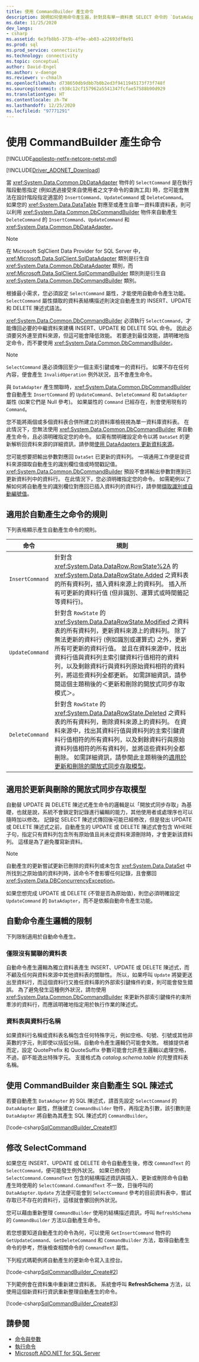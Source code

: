 ```yaml
---
title: 使用 CommandBuilder 產生命令
description: 說明如何使用命令產生器，針對具有單一資料表 SELECT 命令的 `DataAdapter` 自動產生 INSERT、UPDATE 與 DELETE 命令。
ms.date: 11/25/2020
dev_langs:
- csharp
ms.assetid: 6e3fb8b5-373b-4f9e-ab03-a22693df8e91
ms.prod: sql
ms.prod_service: connectivity
ms.technology: connectivity
ms.topic: conceptual
author: David-Engel
ms.author: v-daenge
ms.reviewer: v-chmalh
ms.openlocfilehash: d738650db9dbb7b0b2ed3f9411945173f73f748f
ms.sourcegitcommit: c938c12cf157962a5541347fcfae57588b90d929
ms.translationtype: HT
ms.contentlocale: zh-TW
ms.lasthandoff: 12/25/2020
ms.locfileid: "97771291"
---
```

# <a name="generating-commands-with-commandbuilders"></a>使用 CommandBuilder 產生命令

[!INCLUDE[appliesto-netfx-netcore-netst-md](../../includes/appliesto-netfx-netcore-netst-md.md)]

[!INCLUDE[Driver_ADONET_Download](../../includes/driver_adonet_download.md)]

當 <xref:System.Data.Common.DbDataAdapter> 物件的 `SelectCommand` 是在執行階段動態指定 (例如透過接受來自使用者之文字命令的查詢工具) 時，您可能會無法在設計階段指定適當的 `InsertCommand`、`UpdateCommand` 或 `DeleteCommand`。 如果您的 <xref:System.Data.DataTable> 對應至或產生自單一資料庫資料表，則可以利用 <xref:System.Data.Common.DbCommandBuilder> 物件來自動產生 `DeleteCommand` 的 `InsertCommand`、`UpdateCommand` 和 <xref:System.Data.Common.DbDataAdapter>。

> [!NOTE]
> 在 Microsoft SqlClient Data Provider for SQL Server 中，<xref:Microsoft.Data.SqlClient.SqlDataAdapter> 類別是衍生自 <xref:System.Data.Common.DbDataAdapter> 類別，而 <xref:Microsoft.Data.SqlClient.SqlCommandBuilder> 類別則是衍生自 <xref:System.Data.Common.DbCommandBuilder> 類別。

根據最小需求，您必須設定 `SelectCommand` 屬性，才能使用自動命令產生功能。 `SelectCommand` 屬性擷取的資料表結構描述則決定自動產生的 INSERT、UPDATE 和 DELETE 陳述式語法。

<xref:System.Data.Common.DbCommandBuilder> 必須執行 `SelectCommand`，才能傳回必要的中繼資料來建構 INSERT、UPDATE 和 DELETE SQL 命令。 因此必須要另外連至資料來源，但這可能會降低效能。 若要達到最佳效能，請明確地指定命令，而不要使用 <xref:System.Data.Common.DbCommandBuilder>。

> [!NOTE]
> `SelectCommand` 還必須傳回至少一個主索引鍵或唯一的資料行。 如果不存在任何內容，便會產生 `InvalidOperation` 例外狀況，且不會產生命令。

與 `DataAdapter` 產生關聯時，<xref:System.Data.Common.DbCommandBuilder> 會自動產生 `InsertCommand` 的 `UpdateCommand`、`DeleteCommand` 和 `DataAdapter` 屬性 (如果它們是 Null 參考)。 如果屬性的 `Command` 已經存在，則會使用現有的 `Command`。

您不能將兩個或多個資料表合併所建立的資料庫檢視視為單一資料庫資料表。 在此情況下，您無法使用 <xref:System.Data.Common.DbCommandBuilder> 來自動產生命令，且必須明確指定您的命令。 如需有關明確設定命令以將 `DataSet` 的更新解析回資料來源的詳細資訊，請參閱[使用 DataAdapters 更新資料來源](update-data-sources-with-dataadapters.md)。

您可能想要把輸出參數對應回 `DataSet` 已更新的資料列。 一項通用工作便是從資料來源擷取自動產生的識別欄位值或時間戳記值。 <xref:System.Data.Common.DbCommandBuilder> 預設不會將輸出參數對應到已更新資料列中的資料行。 在此情況下，您必須明確指定您的命令。 如需範例以了解如何將自動產生的識別欄位對應回已插入資料列的資料行，請參閱[擷取識別或自動編號值](retrieve-identity-or-autonumber-values.md)。

## <a name="rules-for-automatically-generated-commands"></a>適用於自動產生之命令的規則

下列表格顯示產生自動產生命令的規則。

|命令|規則|  
|-------------|----------|  
|`InsertCommand`|針對含 <xref:System.Data.DataRow.RowState%2A> 的 <xref:System.Data.DataRowState.Added> 之資料表的所有資料列，插入資料來源上的資料列。 插入所有可更新的資料行值 (但非識別、運算式或時間籤記等資料行)。|  
|`UpdateCommand`|針對含 `RowState` 的 <xref:System.Data.DataRowState.Modified> 之資料表的所有資料列，更新資料來源上的資料列。 除了無法更新的資料行 (例如識別或運算式) 之外，更新所有可更新的資料行值。 並且在資料來源中，找出資料行值與資料列主索引鍵資料行值相符的資料列，以及剩餘資料行與資料列原始資料相符的資料列，將這些資料列全都更新。 如需詳細資訊，請參閱這個主題稍後的＜更新和刪除的開放式同步存取模式＞。|  
|`DeleteCommand`|針對含 `RowState` 的 <xref:System.Data.DataRowState.Deleted> 之資料表的所有資料列，刪除資料來源上的資料列。 在資料來源中，找出其資料行值與資料列的主索引鍵資料行值相符的所有資料列，以及剩餘資料行與原始資料列值相符的所有資料列，並將這些資料列全都刪除。 如需詳細資訊，請參閱此主題稍後的[適用於更新和刪除的開放式同步存取模型](#optimistic-concurrency-model-for-updates-and-deletes)。|

## <a name="optimistic-concurrency-model-for-updates-and-deletes"></a>適用於更新與刪除的開放式同步存取模型

自動替 UPDATE 與 DELETE 陳述式產生命令的邏輯是以「開放式同步存取」為基礎，也就是說，系統不會鎖定對記錄進行編輯的能力，其他使用者或處理序也可以隨時加以修改。 記錄從 SELECT 陳述式傳回後可能已經修改，但是發出 UPDATE 或 DELETE 陳述式之前，自動產生的 UPDATE 或 DELETE 陳述式會包含 WHERE 子句，指定只有資料列包含所有原始值且尚未從資料來源刪除時，才會更新該資料列。 這樣是為了避免覆寫新資料。
 
> [!NOTE]
> 自動產生的更新嘗試更新已刪除的資料列或未包含 <xref:System.Data.DataSet> 中所找到之原始值的資料列時，該命令不會影響任何記錄，且會擲回 <xref:System.Data.DBConcurrencyException>。

如果您想完成 UPDATE 或 DELETE (不管是否為原始值)，則您必須明確設定 `UpdateCommand` 的 `DataAdapter`，而不是依賴自動命令產生功能。

## <a name="limitations-of-automatic-command-generation-logic"></a>自動命令產生邏輯的限制

下列限制適用於自動命令產生。

### <a name="unrelated-tables-only"></a>僅限沒有關聯的資料表

自動命令產生邏輯為獨立資料表產生 INSERT、UPDATE 或 DELETE 陳述式，而不顧及任何與資料來源中其他資料表的關聯性。 所以，如果呼叫 `Update` 將變更送出至資料行，而這個資料行又擔任資料庫的外部索引鍵條件約束，則可能會發生錯誤。 為了避免發生這種例外狀況，請勿使用 <xref:System.Data.Common.DbCommandBuilder> 來更新外部索引鍵條件約束所牽涉的資料行，而應該明確地指定用於執行作業的陳述式。

### <a name="table-and-column-names"></a>資料表與資料行名稱

如果資料行名稱或資料表名稱包含任何特殊字元，例如空格、句號、引號或其他非英數的字元，則即使以括弧分隔，自動命令產生邏輯仍可能會失敗。 根據提供者而定，設定 QuotePrefix 和 QuoteSuffix 參數可能會允許產生邏輯以處理空格，不過，卻不能逸出特殊字元。 支援格式為 *catalog.schema.table* 的完整資料表名稱。

## <a name="use-the-commandbuilder-to-automatically-generate-an-sql-statement"></a>使用 CommandBuilder 來自動產生 SQL 陳述式

若要自動產生 `DataAdapter` 的 SQL 陳述式，請首先設定 `SelectCommand` 的 `DataAdapter` 屬性，然後建立 `CommandBuilder` 物件，再指定為引數，該引數則是 `DataAdapter` 將自動為其產生 SQL 陳述式的 `CommandBuilder`。

[!code-csharp[SqlCommandBuilder_Create#1](~/../sqlclient/doc/samples/SqlCommandBuilder_Create.cs#1)]

## <a name="modify-the-selectcommand"></a>修改 SelectCommand

如果您在 INSERT、UPDATE 或 DELETE 命令自動產生後，修改 `CommandText` 的 `SelectCommand`，便可能發生例外狀況。 如果已修改的 `SelectCommand.CommandText` 包含的結構描述資訊與插入、更新或刪除命令自動產生時使用的 `SelectCommand.CommandText` 不一致，日後呼叫的 `DataAdapter.Update` 方法便可能會到 `SelectCommand` 參考的目前資料表中，嘗試存取已不存在的資料行，這樣就會擲回例外狀況。

您可以藉由重新整理 `CommandBuilder` 使用的結構描述資訊，呼叫 `RefreshSchema` 的 `CommandBuilder` 方法以自動產生命令。

若您想要知道自動產生的命令為何，可以使用 `GetInsertCommand` 物件的 `GetUpdateCommand`、`GetDeleteCommand` 和 `CommandBuilder` 方法，取得自動產生命令的參考，然後檢查相關命令的 `CommandText` 屬性。

下列程式碼範例將自動產生的更新命令寫入主控台。

[!code-csharp[SqlCommandBuilder_Create#2](~/../sqlclient/doc/samples/SqlCommandBuilder_Create.cs#2)]

下列範例會在資料集中重新建立資料表。 系統會呼叫 **RefreshSchema** 方法，以使用這個新資料行資訊重新整理自動產生的命令。

[!code-csharp[SqlCommandBuilder_Create#3](~/../sqlclient/doc/samples/SqlCommandBuilder_Create.cs#3)]

## <a name="see-also"></a>請參閱

- [命令與參數](commands-parameters.md)
- [執行命令](execute-command.md)
- [Microsoft ADO.NET for SQL Server](microsoft-ado-net-sql-server.md)
